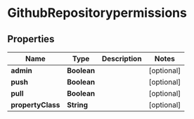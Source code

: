 

# GithubRepositorypermissions


## Properties

| Name | Type | Description | Notes |
|------------ | ------------- | ------------- | -------------|
|**admin** | **Boolean** |  |  [optional] |
|**push** | **Boolean** |  |  [optional] |
|**pull** | **Boolean** |  |  [optional] |
|**propertyClass** | **String** |  |  [optional] |



